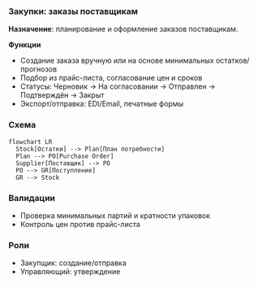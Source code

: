 ### Закупки: заказы поставщикам

**Назначение**: планирование и оформление заказов поставщикам.

**Функции**
- Создание заказа вручную или на основе минимальных остатков/прогнозов
- Подбор из прайс-листа, согласование цен и сроков
- Статусы: Черновик → На согласовании → Отправлен → Подтверждён → Закрыт
- Экспорт/отправка: EDI/Email, печатные формы

### Схема

```mermaid
flowchart LR
  Stock[Остатки] --> Plan[План потребности]
  Plan --> PO[Purchase Order]
  Supplier[Поставщик] --> PO
  PO --> GR[Поступление]
  GR --> Stock
```

### Валидации
- Проверка минимальных партий и кратности упаковок
- Контроль цен против прайс-листа

### Роли
- Закупщик: создание/отправка
- Управляющий: утверждение

